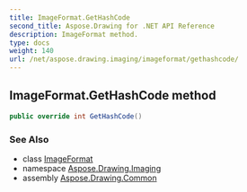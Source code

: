 ```yaml
---
title: ImageFormat.GetHashCode
second_title: Aspose.Drawing for .NET API Reference
description: ImageFormat method. 
type: docs
weight: 140
url: /net/aspose.drawing.imaging/imageformat/gethashcode/
---
```

## ImageFormat.GetHashCode method

```csharp
public override int GetHashCode()
```

### See Also

* class [ImageFormat](../)
* namespace [Aspose.Drawing.Imaging](../../imageformat/)
* assembly [Aspose.Drawing.Common](../../../)


